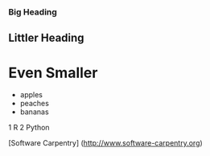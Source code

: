 ### Big Heading
## Littler Heading
# Even Smaller

- apples
- peaches
- bananas

1 R
2 Python

[Software Carpentry] (http://www.software-carpentry.org)
